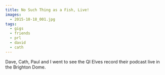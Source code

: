 ```yaml
---
title: No Such Thing as a Fish, Live!
images:
  - 2015-10-18_001.jpg
tags:
  - gigs
  - friends
  - prl
  - david
  - cath
---
```

Dave, Cath, Paul and I went to see the QI Elves record their podcast live in the Brighton Dome.
